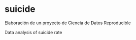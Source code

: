 # suicide
Elaboración de un proyecto de Ciencia de Datos Reproducible

Data analysis of suicide rate 